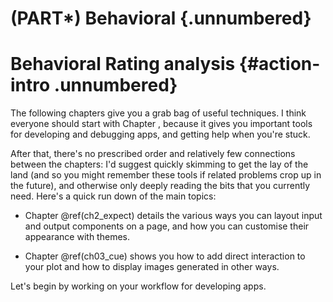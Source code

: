 # (PART\*) Behavioral {.unnumbered}

# Behavioral Rating analysis {#action-intro .unnumbered}

The following chapters give you a grab bag of useful techniques.
I think everyone should start with Chapter , because it gives you important tools for developing and debugging apps, and getting help when you're stuck.

After that, there's no prescribed order and relatively few connections between the chapters: I'd suggest quickly skimming to get the lay of the land (and so you might remember these tools if related problems crop up in the future), and otherwise only deeply reading the bits that you currently need.
Here's a quick run down of the main topics:

-   Chapter \@ref(ch2_expect) details the various ways you can layout input and output components on a page, and how you can customise their appearance with themes.

-   Chapter \@ref(ch03_cue) shows you how to add direct interaction to your plot and how to display images generated in other ways.


Let's begin by working on your workflow for developing apps.

